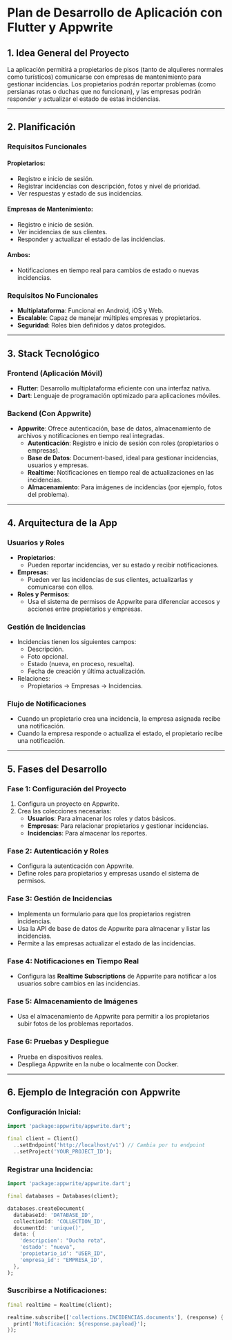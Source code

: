 # Plan de Desarrollo de Aplicación con Flutter y Appwrite

## 1. Idea General del Proyecto

La aplicación permitirá a propietarios de pisos (tanto de alquileres normales como turísticos) comunicarse con empresas de mantenimiento para gestionar incidencias.
Los propietarios podrán reportar problemas (como persianas rotas o duchas que no funcionan), y las empresas podrán responder y actualizar el estado de estas incidencias.

---

## 2. Planificación

### Requisitos Funcionales

#### Propietarios:

- Registro e inicio de sesión.
- Registrar incidencias con descripción, fotos y nivel de prioridad.
- Ver respuestas y estado de sus incidencias.

#### Empresas de Mantenimiento:

- Registro e inicio de sesión.
- Ver incidencias de sus clientes.
- Responder y actualizar el estado de las incidencias.

#### Ambos:

- Notificaciones en tiempo real para cambios de estado o nuevas incidencias.

### Requisitos No Funcionales

- **Multiplataforma**: Funcional en Android, iOS y Web.
- **Escalable**: Capaz de manejar múltiples empresas y propietarios.
- **Seguridad**: Roles bien definidos y datos protegidos.

---

## 3. Stack Tecnológico

### Frontend (Aplicación Móvil)

- **Flutter**: Desarrollo multiplataforma eficiente con una interfaz nativa.
- **Dart**: Lenguaje de programación optimizado para aplicaciones móviles.

### Backend (Con Appwrite)

- **Appwrite**: Ofrece autenticación, base de datos, almacenamiento de archivos y notificaciones en tiempo real integradas.
  - **Autenticación**: Registro e inicio de sesión con roles (propietarios o empresas).
  - **Base de Datos**: Document-based, ideal para gestionar incidencias, usuarios y empresas.
  - **Realtime**: Notificaciones en tiempo real de actualizaciones en las incidencias.
  - **Almacenamiento**: Para imágenes de incidencias (por ejemplo, fotos del problema).

---

## 4. Arquitectura de la App

### Usuarios y Roles

- **Propietarios**:
  - Pueden reportar incidencias, ver su estado y recibir notificaciones.
- **Empresas**:
  - Pueden ver las incidencias de sus clientes, actualizarlas y comunicarse con ellos.
- **Roles y Permisos**:
  - Usa el sistema de permisos de Appwrite para diferenciar accesos y acciones entre propietarios y empresas.

### Gestión de Incidencias

- Incidencias tienen los siguientes campos:
  - Descripción.
  - Foto opcional.
  - Estado (nueva, en proceso, resuelta).
  - Fecha de creación y última actualización.
- Relaciones:
  - Propietarios → Empresas → Incidencias.

### Flujo de Notificaciones

- Cuando un propietario crea una incidencia, la empresa asignada recibe una notificación.
- Cuando la empresa responde o actualiza el estado, el propietario recibe una notificación.

---

## 5. Fases del Desarrollo

### Fase 1: Configuración del Proyecto

1. Configura un proyecto en Appwrite.
2. Crea las colecciones necesarias:
   - **Usuarios**: Para almacenar los roles y datos básicos.
   - **Empresas**: Para relacionar propietarios y gestionar incidencias.
   - **Incidencias**: Para almacenar los reportes.

### Fase 2: Autenticación y Roles

- Configura la autenticación con Appwrite.
- Define roles para propietarios y empresas usando el sistema de permisos.

### Fase 3: Gestión de Incidencias

- Implementa un formulario para que los propietarios registren incidencias.
- Usa la API de base de datos de Appwrite para almacenar y listar las incidencias.
- Permite a las empresas actualizar el estado de las incidencias.

### Fase 4: Notificaciones en Tiempo Real

- Configura las **Realtime Subscriptions** de Appwrite para notificar a los usuarios sobre cambios en las incidencias.

### Fase 5: Almacenamiento de Imágenes

- Usa el almacenamiento de Appwrite para permitir a los propietarios subir fotos de los problemas reportados.

### Fase 6: Pruebas y Despliegue

- Prueba en dispositivos reales.
- Despliega Appwrite en la nube o localmente con Docker.

---

## 6. Ejemplo de Integración con Appwrite

### Configuración Inicial:

```dart
import 'package:appwrite/appwrite.dart';

final client = Client()
  ..setEndpoint('http://localhost/v1') // Cambia por tu endpoint
  ..setProject('YOUR_PROJECT_ID');
```

### Registrar una Incidencia:

```dart
import 'package:appwrite/appwrite.dart';

final databases = Databases(client);

databases.createDocument(
  databaseId: 'DATABASE_ID',
  collectionId: 'COLLECTION_ID',
  documentId: 'unique()',
  data: {
    'descripcion': "Ducha rota",
    'estado': "nueva",
    'propietario_id': "USER_ID",
    'empresa_id': "EMPRESA_ID',
  },
);
```

### Suscribirse a Notificaciones:

```dart
final realtime = Realtime(client);

realtime.subscribe(['collections.INCIDENCIAS.documents'], (response) {
  print('Notificación: ${response.payload}');
});
```
